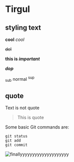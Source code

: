 # Tirgul

## styling text
**cool**
_cool_

~~del~~

**this is _important_**

**_dop_**

<sub>sub</sub> normal <sup>sup</sup>

## quote
Text is not quote
> This is quote

Some basic Git commands are:
```
git status
git add
git commit
```


![finallyyyyyyyyyyyyyyyyyyyy](http://www.plantuml.com/plantuml/proxy?src=https://raw.githubusercontent.com/oriazadok/Tirgul/master/test.puml)





